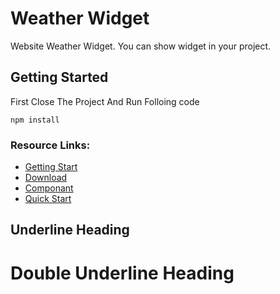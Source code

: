 # Weather Widget

Website Weather Widget. You can show widget in your project.

## Getting Started

First Close The Project And Run Folloing code

```
npm install
```

### Resource Links:
* [Getting Start](#)
* [Download](#)
* [Componant](#)
* [Quick Start](#)

Underline Heading
-----------------

Double Underline Heading
========================


